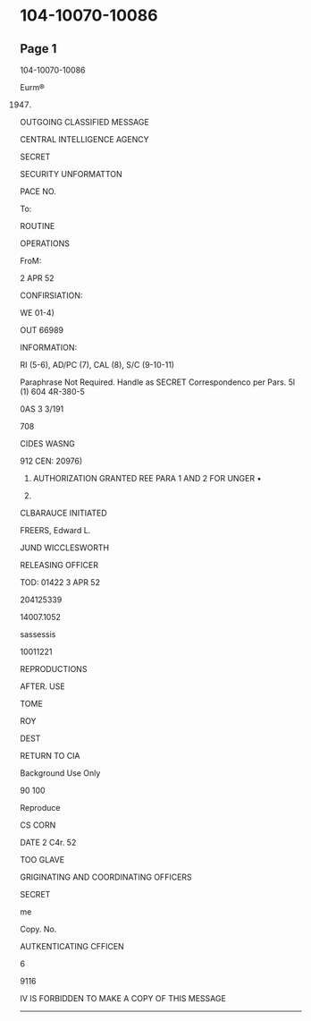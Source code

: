 # 104-10070-10086

## Page 1

104-10070-10086

Eurm®

1947)

OUTGOING CLASSIFIED MESSAGE

CENTRAL INTELLIGENCE AGENCY

SECRET

SECURITY UNFORMATTON

PACE NO.

To:

ROUTINE

OPERATIONS

FroM:

2 APR 52

CONFIRSIATION:

WE 01-4)

OUT 66989

INFORMATION:

RI (5-6), AD/PC (7), CAL (8), S/C (9-10-11)

Paraphrase Not Required. Handle as SECRET Correspondenco per Pars. 5l (1) 604 4R-380-5

0AS 3 3/191

708

CIDES WASNG

912 CEN: 20976)

1. AUTHORIZATION GRANTED REE PARA 1 AND 2 FOR UNGER •

2.

CLBARAUCE INITIATED

FREERS, Edward L.

JUND WICCLESWORTH

RELEASING OFFICER

TOD: 01422 3 APR 52

204125339

14007.1052

sassessis

10011221

REPRODUCTIONS

AFTER. USE

TOME

ROY

DEST

RETURN TO CIA

Background Use Only

90 100

Reproduce

CS CORN

DATE 2 C4r. 52

TOO GLAVE

GRIGINATING AND COORDINATING OFFICERS

SECRET

me

Copy. No.

AUTKENTICATING CFFICEN

6

9116

IV IS FORBIDDEN TO MAKE A COPY OF THIS MESSAGE

---

